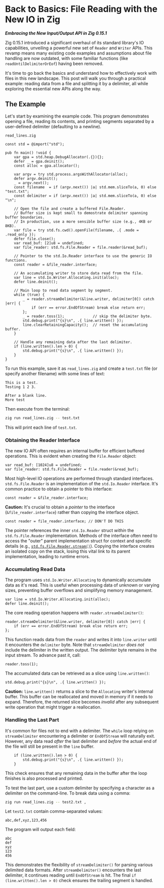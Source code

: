 Back to Basics: File Reading with the New IO in Zig
===========================================
***Embracing the New Input/Output API in Zig 0.15.1***

Zig 0.15.1 introduced a significant overhaul of its standard library's IO capabilities, 
unveiling a powerful new set of `Reader` and `Writer` APIs. This revamp means many existing 
code examples and assumptions about file handling are now outdated, with some familiar 
functions (like `readUntilDelimiterOrEof`) having been removed.

It's time to go back the basics and understand how to 
effectively work with files in this new landscape. This post will walk you through a 
practical example: reading data from a file and splitting it by a delimiter, all while 
exploring the essential new APIs along the way.

## The Example

Let's start by examining the example code. This program demonstrates opening a file, 
reading its contents, and printing segments separated by a user-defined delimiter (defaulting to a newline).  

`read_lines.zig`
```zig
const std = @import("std");

pub fn main() !void {
    var gpa = std.heap.DebugAllocator(.{}){};
    defer _ = gpa.deinit();
    const alloc = gpa.allocator();

    var argv = try std.process.argsWithAllocator(alloc);
    defer argv.deinit();
    _ = argv.next();
    const filename  = if (argv.next()) |a| std.mem.sliceTo(a, 0) else "test.txt";
    const delimiter = if (argv.next()) |a| std.mem.sliceTo(a, 0) else "\n";

    // Open the file and create a buffered File.Reader.
    // Buffer size is kept small to demostrate delimiter spanning buffer boundaries.
    // In production, use a more sensible buffer size (e.g., 4KB or 8KB).
    var file = try std.fs.cwd().openFile(filename, .{ .mode = .read_only });
    defer file.close();
    var read_buf: [2]u8 = undefined;
    var file_reader: std.fs.File.Reader = file.reader(&read_buf);

    // Pointer to the std.Io.Reader interface to use the generic IO functions.
    const reader = &file_reader.interface;

    // An accumulating writer to store data read from the file.
    var line = std.Io.Writer.Allocating.init(alloc);
    defer line.deinit();

    // Main loop to read data segment by segment.
    while (true) {
        _ = reader.streamDelimiter(&line.writer, delimiter[0]) catch |err| {
            if (err == error.EndOfStream) break else return err;
        };
        _ = reader.toss(1);             // skip the delimiter byte.
        std.debug.print("{s}\n", .{ line.written() });
        line.clearRetainingCapacity();  // reset the accumulating buffer.
    }

    // Handle any remaining data after the last delimiter.
    if (line.written().len > 0) {
        std.debug.print("{s}\n", .{ line.written() });
    }
}
```

To run this example, save it as `read_lines.zig` and create a `test.txt` file (or specify another filename) with some lines of text:
```text
This is a test.
Testing 1 2 3.

After a blank line.
More test
```

Then execute from the terminal:

```bash
zig run read_lines.zig -- test.txt
```

This will print each line of `test.txt`.

### Obtaining the Reader Interface

The new IO API often requires an internal buffer for efficient buffered operations. 
This is evident when creating the `File.Reader` object:

```zig
var read_buf: [1024]u8 = undefined;
var file_reader: std.fs.File.Reader = file.reader(&read_buf);
```

Most high-level IO operations are performed through standard interfaces. 
`std.fs.File.Reader` is an implementation of the `std.Io.Reader` interface. 
It's common practice to obtain a pointer to this interface:
```zig
const reader = &file_reader.interface;
```
**Caution:**
It's crucial to obtain a *pointer* to the interface (`&file_reader.interface`) 
rather than copying the interface object. 
```zig
const reader = file_reader.interface; // DON'T DO THIS
```
The pointer references the inner `std.Io.Reader` struct 
*within* the `std.fs.File.Reader` implementation. Methods of the interface often need to access 
the "outer" parent implementation struct for context and specific details 
(e.g., [`std.fs.File.Reader.stream()`](https://github.com/ziglang/zig/blob/0.15.1/lib/std/fs/File.zig#L1314)).
Copying the interface creates an isolated copy on the stack, losing this vital link to its parent 
implementation, leading to runtime errors.

### Accumulating Read Data

The program uses `std.Io.Writer.Allocating` to dynamically accumulate data as it's read. 
This is useful when processing data of unknown or varying sizes, 
preventing buffer overflows and simplifying memory management.

```zig
var line = std.Io.Writer.Allocating.init(alloc);
defer line.deinit();
```

The core reading operation happens with `reader.streamDelimiter()`:

```zig
reader.streamDelimiter(&line.writer, delimiter[0]) catch |err| {
    if (err == error.EndOfStream) break else return err;
};
```

This function reads data from the `reader` and writes it into `line.writer` until it 
encounters the `delimiter` byte. Note that `streamDelimiter` *does not* include 
the delimiter in the written output. The delimiter byte remains in the input stream. 
To advance past it, call:
```zig
reader.toss(1);
```

The accumulated data can be retrieved as a slice using `line.written()`:
```zig
std.debug.print("{s}\n", .{ line.written() });
```

**Caution:** `line.written()` returns a slice to the `Allocating` writer's internal buffer. 
This buffer can be reallocated and moved in memory if it needs to expand. 
Therefore, the returned slice becomes *invalid* after any subsequent write operation 
that might trigger a reallocation.

### Handling the Last Part

It's common for files not to end with a delimiter. The `while` loop relying on `streamDelimiter` 
encountering a delimiter or `EndOfStream` will naturally exit. However, any data read *after* 
the last delimiter and *before* the actual end of the file will still be present in the `line` buffer.

```zig
    if (line.written().len > 0) {
        std.debug.print("{s}\n", .{ line.written() });
    }
```

This check ensures that any remaining data in the buffer after the loop finishes is also processed and printed.

To test the last part, use a custom delimiter by specifying a character as a delimiter 
on the command-line. To break data using a comma:

```bash
zig run read_lines.zig -- test2.txt ,
```

Let `test2.txt` contain comma-separated values:
```
abc,def,xyz,123,456
```

The program will output each field:
```
abc
def
xyz
123
456
```

This demonstrates the flexibility of `streamDelimiter()` for parsing various delimited data formats. 
After `streamDelimiter()` encounters the last delimiter, it continues reading 
until `EndOfStream` is hit. The final `if (line.written().len > 0)` check ensures the
trailing segment is handled.

